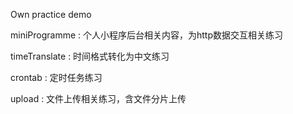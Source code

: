 Own practice demo

miniProgramme : 个人小程序后台相关内容，为http数据交互相关练习

timeTranslate : 时间格式转化为中文练习

crontab : 定时任务练习

upload : 文件上传相关练习，含文件分片上传
